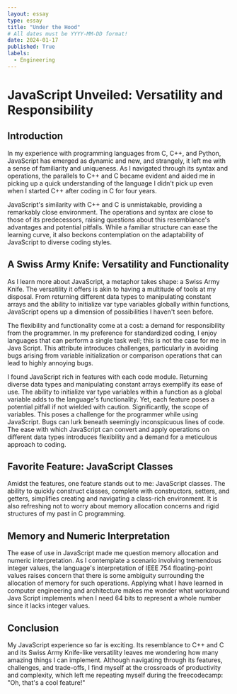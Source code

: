 ```yaml
---
layout: essay
type: essay
title: "Under the Hood"
# All dates must be YYYY-MM-DD format!
date: 2024-01-17
published: True
labels:
  - Engineering
---
```


# JavaScript Unveiled: Versatility and Responsibility

## Introduction

In my experience with programming languages from C, C++, and Python, JavaScript has emerged as dynamic and new, and strangely, it left me with a sense of familiarity and uniqueness. As I navigated through its syntax and operations, the parallels to C++ and C became evident and aided me in picking up a quick understanding of the language I didn't pick up even when I started C++ after coding in C for four years.

JavaScript's similarity with C++ and C is unmistakable, providing a remarkably close environment. The operations and syntax are close to those of its predecessors, raising questions about this resemblance's advantages and potential pitfalls. While a familiar structure can ease the learning curve, it also beckons contemplation on the adaptability of JavaScript to diverse coding styles.

## A Swiss Army Knife: Versatility and Functionality

As I learn more about JavaScript, a metaphor takes shape: a Swiss Army Knife. The versatility it offers is akin to having a multitude of tools at my disposal. From returning different data types to manipulating constant arrays and the ability to initialize var type variables globally within functions, JavaScript opens up a dimension of possibilities I haven't seen before.

The flexibility and functionality come at a cost: a demand for responsibility from the programmer. In my preference for standardized coding, I enjoy languages that can perform a single task well; this is not the case for me in Java Script. This attribute introduces challenges, particularly in avoiding bugs arising from variable initialization or comparison operations that can lead to highly annoying bugs.

I found JavaScript rich in features with each code module. Returning diverse data types and manipulating constant arrays exemplify its ease of use. The ability to initialize var type variables within a function as a global variable adds to the language's functionality. Yet, each feature poses a potential pitfall if not wielded with caution. Significantly, the scope of variables. This poses a challenge for the programmer while using  JavaScript. Bugs can lurk beneath seemingly inconspicuous lines of code. The ease with which JavaScript can convert and apply operations on different data types introduces flexibility and a demand for a meticulous approach to coding.

## Favorite Feature: JavaScript Classes

Amidst the features, one feature stands out to me: JavaScript classes. The ability to quickly construct classes, complete with constructors, setters, and getters, simplifies creating and navigating a class-rich environment. It is also refreshing not to worry about memory allocation concerns and rigid structures of my past in C programming.

## Memory and Numeric Interpretation

The ease of use in JavaScript made me question memory allocation and numeric interpretation. As I contemplate a scenario involving tremendous integer values, the language's interpretation of IEEE 754 floating-point values raises concern that there is some ambiguity surrounding the allocation of memory for such operations. Applying what I have learned in computer engineering and architecture makes me wonder what workaround Java Script implements when I need 64 bits to represent a whole number since it lacks integer values.

## Conclusion

My JavaScript experience so far is exciting. Its resemblance to C++ and C and its Swiss Army Knife-like versatility leaves me wondering how many amazing things I can implement. Although navigating through its features, challenges, and trade-offs, I find myself at the crossroads of productivity and complexity, which left me repeating myself during the freecodecamp: "Oh, that's a cool feature!"


